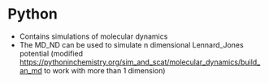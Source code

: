 # Python
* Contains simulations of molecular dynamics
* The MD_ND can be used to simulate n dimensional Lennard_Jones potential (modified https://pythoninchemistry.org/sim_and_scat/molecular_dynamics/build_an_md to work with more than 1 dimension)
